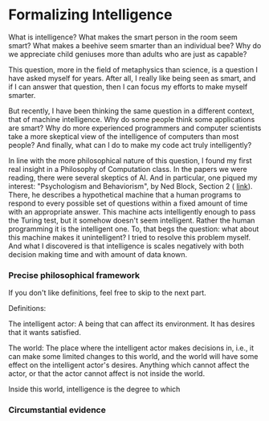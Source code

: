 # Formalizing Intelligence

What is intelligence? What makes the smart person in the room seem smart? What makes a beehive seem smarter than an individual bee? Why do we appreciate child geniuses more than adults who are just as capable?

This question, more in the field of metaphysics than science, is a question I have asked myself for years. After all, I really like being seen as smart, and if I can answer that question, then I can focus my efforts to make myself smarter.

But recently, I have been thinking the same question in a different context, that of machine intelligence. Why do some people think some applications are smart? Why do more experienced programmers and computer scientists take a more skeptical view of the intelligence of computers than most people? And finally, what can I do to make my code act truly intelligently?

In line with the more philosophical nature of this question, I found my first real insight in a Philosophy of Computation class. In the papers we were reading, there were several skeptics of AI. And in particular, one piqued my interest: "Psychologism and Behaviorism", by Ned Block, Section 2 ( [link](http://www.nyu.edu/gsas/dept/philo/faculty/block/papers/Psychologism.htm)). There, he describes a hypothetical machine that a human programs to respond to every possible set of questions within a fixed amount of time with an appropriate answer. This machine acts intelligently enough to pass the Turing test, but it somehow doesn't seem intelligent. Rather the human programming it is the intelligent one. To, that begs the question: what about this machine makes it unintelligent? I tried to resolve this problem myself. And what I discovered is that intelligence is scales negatively with both decision making time and with amount of data known.

### Precise philosophical framework

If you don't like definitions, feel free to skip to the next part.

Definitions:

The intelligent actor: A being that can affect its environment. It has desires that it wants satisfied.

The world: The place where the intelligent actor makes decisions in, i.e., it can make some limited changes to this world, and the world will have some effect on the intelligent actor's desires. Anything which cannot affect the actor, or that the actor cannot affect is not inside the world.

Inside this world, intelligence is the degree to which


### Circumstantial evidence
